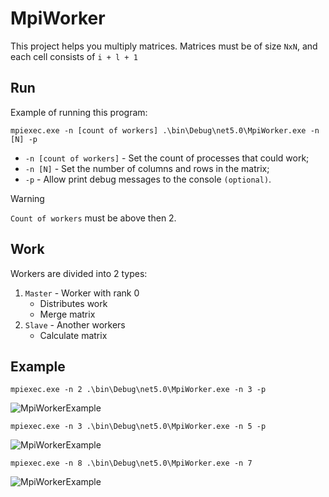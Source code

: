 # MpiWorker
This project helps you multiply matrices. Matrices must be of size ```NxN```, and each cell consists of ```i + l + 1```

## Run
Example of running this program:
```
mpiexec.exe -n [count of workers] .\bin\Debug\net5.0\MpiWorker.exe -n [N] -p
```
* ```-n [count of workers]``` - Set the count of processes that could work;
* ```-n [N]``` - Set the number of columns and rows in the matrix;
* ```-p``` - Allow print debug messages to the console ```(optional)```.

> [!WARNING]
> ```Count of workers``` must be above then 2.

## Work
Workers are divided into 2 types:
1. ```Master``` - Worker with rank 0
    - Distributes work
    - Merge matrix
2. ```Slave``` - Another workers
    - Calculate matrix

## Example
```
mpiexec.exe -n 2 .\bin\Debug\net5.0\MpiWorker.exe -n 3 -p
```
![MpiWorkerExample](https://github.com/user-attachments/assets/ca826e28-f177-439e-b38a-86bf51f34f00)

```
mpiexec.exe -n 3 .\bin\Debug\net5.0\MpiWorker.exe -n 5 -p
```
![MpiWorkerExample](https://github.com/user-attachments/assets/b964a1bc-519f-4fd3-9290-e21d750181db)

```
mpiexec.exe -n 8 .\bin\Debug\net5.0\MpiWorker.exe -n 7
```
![MpiWorkerExample](https://github.com/user-attachments/assets/ab896332-0a1b-4572-8c12-1029c40065da)

